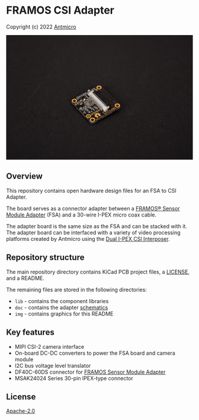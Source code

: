 # FRAMOS CSI Adapter

Copyright (c) 2022 [Antmicro](https://www.antmicro.com>)

![FSA to CSI Adapter](img/framos-csi-adapter.png)

## Overview

This repository contains open hardware design files for an FSA to CSI Adapter.

The board serves as a connector adapter between a [FRAMOS&reg; Sensor Module Adapter](https://www.framos.com/en/products/framos-sensor-module-adapter-fsa-22408) (FSA) and a 30-wire I-PEX micro coax cable.

The adapter board is the same size as the FSA and can be stacked with it.
The adapter board can be interfaced with a variety of video processing platforms created by Antmicro using the [Dual I-PEX CSI Interposer](https://github.com/antmicro/dual-ipex-csi-interposer).

## Repository structure

The main repository directory contains KiCad PCB project files, a [LICENSE](LICENSE), and a README.

The remaining files are stored in the following directories:

* `lib` - contains the component libraries
* `doc` - contains the adapter [schematics](doc/framos-csi-adapter.pdf)
* `img` - contains graphics for this README

## Key features

* MIPI CSI-2 camera interface
* On-board DC-DC converters to power the FSA board and camera module
* I2C bus voltage level translator
* DF40C-60DS connector for [FRAMOS Sensor Module Adapter](https://www.framos.com/en/products/framos-sensor-module-adapter-fsa-22408)
* MSAK24024 Series 30-pin IPEX-type connector

## License

[Apache-2.0](LICENSE)
